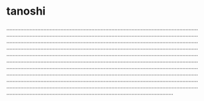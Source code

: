 # tanoshi
....................................................................................................................................................................................................................................................................................................................................................................................................................................................................................................................................................................................................................................................................................................................................................................................................................................................................................................................................................................................................................................................................................................................................................................................................................................................................................................................................................................................................